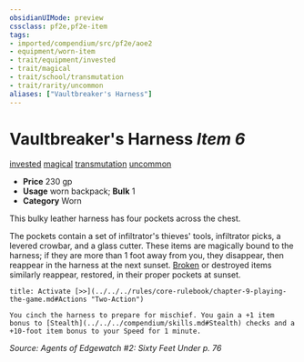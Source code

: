 ```yaml
---
obsidianUIMode: preview
cssclass: pf2e,pf2e-item
tags:
- imported/compendium/src/pf2e/aoe2
- equipment/worn-item
- trait/equipment/invested
- trait/magical
- trait/school/transmutation
- trait/rarity/uncommon
aliases: ["Vaultbreaker's Harness"]
---
```

# Vaultbreaker's Harness *Item 6*  
[invested](invested.md)  [magical](magical.md)  [transmutation](transmutation.md)  [uncommon](uncommon.md)  

- **Price** 230 gp
- **Usage** worn backpack; **Bulk** 1
- **Category** Worn

This bulky leather harness has four pockets across the chest.

The pockets contain a set of infiltrator's thieves' tools, infiltrator picks, a levered crowbar, and a glass cutter. These items are magically bound to the harness; if they are more than 1 foot away from you, they disappear, then reappear in the harness at the next sunset. [Broken](conditions.md#Broken) or destroyed items similarly reappear, restored, in their proper pockets at sunset.

```ad-embed-ability
title: Activate [>>](../../../rules/core-rulebook/chapter-9-playing-the-game.md#Actions "Two-Action")

You cinch the harness to prepare for mischief. You gain a +1 item bonus to [Stealth](../../../compendium/skills.md#Stealth) checks and a +10-foot item bonus to your Speed for 1 minute.
```

*Source: Agents of Edgewatch #2: Sixty Feet Under p. 76*
